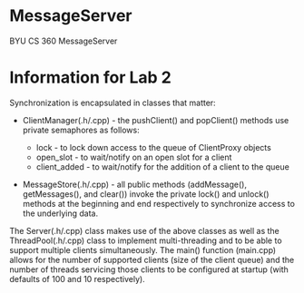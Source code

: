 MessageServer
=============

BYU CS 360 MessageServer

# Information for Lab 2

Synchronization is encapsulated in classes that matter:

* ClientManager(.h/.cpp) - the pushClient() and popClient() methods use
  private semaphores as follows:
  * lock - to lock down access to the queue of ClientProxy objects
  * open_slot - to wait/notify on an open slot for a client
  * client_added - to wait/notify for the addition of a client to the queue

* MessageStore(.h/.cpp) - all public methods (addMessage(), getMessages(),
  and clear()) invoke the private lock() and unlock() methods at the 
  beginning and end respectively to synchronize access to the underlying data.

The Server(.h/.cpp) class makes use of the above classes as well as the
ThreadPool(.h/.cpp) class to implement multi-threading and to be able to support
multiple clients simultaneously.  The main() function (main.cpp) allows for
the number of supported clients (size of the client queue) and the number of 
threads servicing those clients to be configured at startup (with defaults of
100 and 10 respectively).
